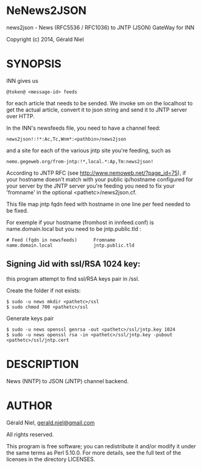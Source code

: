 NeNews2JSON
=========

news2json - News (RFC5536 / RFC1036) to JNTP (JSON) GateWay for INN

Copyright (c) 2014, Gérald Niel

SYNOPSIS
========

INN gives us

 	@token@ <message-id> feeds
 	
for each article that needs to be sended.  We invoke sm on the
localhost to get the actual article, convert it to json string and
send it to JNTP server over HTTP.

In the INN's newsfeeds file, you need to have a channel feed:

 	news2json!:!*:Ac,Tc,Wnm*:<pathbin>/news2json

and a site for each of the various jntp site you're feeding,
such as

 	nemo.gegeweb.org/from-jntp:!*,local.*:Ap,Tm:news2json!

According to JNTP RFC (see http://www.nemoweb.net/?page_id=75),
if your hostname doesn't match with your public ip/hostname
configured for your server by the JNTP server you're feeding you
need to fix your 'fromname' in the optional &lt;pathetc&gt;/news2json.cf.

This file map jntp fqdn feed with hostname in one line per feed needed
to be fixed.

For exemple if your hostname (fromhost in innfeed.conf) is
name.domain.local but you need to be jntp.public.tld :

	# Feed (fqdn in newsfeeds)		Fromname
	name.domain.local				jntp.public.tld

Signing Jid with ssl/RSA 1024 key:
----------------------------------
this program attempt to find ssl/RSA keys pair in <pathetc>/ssl.

Create the folder if not exists:

	$ sudo -u news mkdir <pathetc>/ssl
	$ sudo chmod 700 <pathetc>/ssl

Generate keys pair

	$ sudo -u news openssl genrsa -out <pathetc>/ssl/jntp.key 1024
	$ sudo -u news openssl rsa -in <pathetc>/ssl/jntp.key -pubout <pathetc>/ssl/jntp.cert

DESCRIPTION
===========

News (NNTP) to JSON (JNTP) channel backend.

AUTHOR
======

Gérald Niel, gerald.niel@gmail.com

All rights reserved.

This program is free software; you can redistribute it and/or modify it
under the same terms as Perl 5.10.0. For more details, see the full
text of the licenses in the directory LICENSES.
